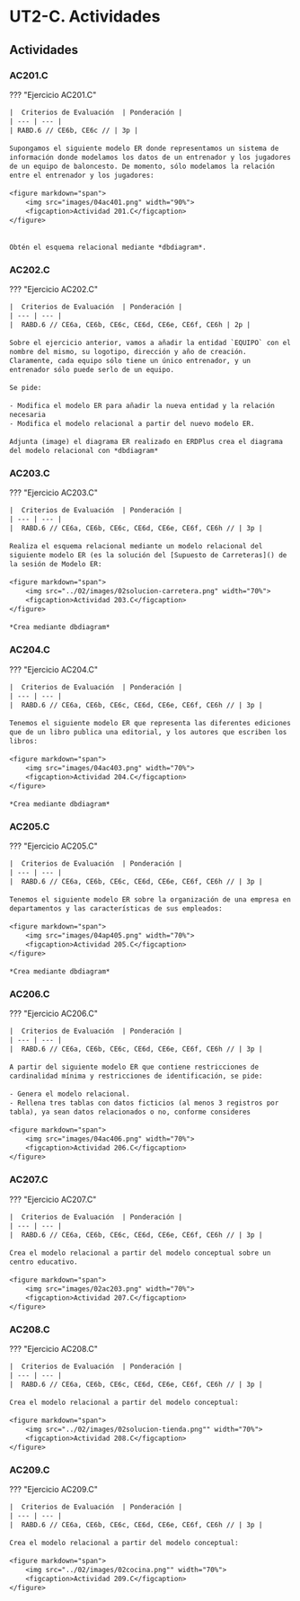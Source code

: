 # **UT2-C. Actividades**

## **Actividades**

### **AC201.C**

??? "Ejercicio AC201.C"

    |  Criterios de Evaluación  | Ponderación |
    | --- | --- |
    | RABD.6 // CE6b, CE6c // | 3p |

    Supongamos el siguiente modelo ER donde representamos un sistema de información donde modelamos los datos de un entrenador y los jugadores de un equipo de baloncesto. De momento, sólo modelamos la relación entre el entrenador y los jugadores:

    <figure markdown="span">
        <img src="images/04ac401.png" width="90%">
        <figcaption>Actividad 201.C</figcaption>
    </figure>


    Obtén el esquema relacional mediante *dbdiagram*.

### **AC202.C**

??? "Ejercicio AC202.C"

    |  Criterios de Evaluación  | Ponderación |
    | --- | --- |
    |  RABD.6 // CE6a, CE6b, CE6c, CE6d, CE6e, CE6f, CE6h | 2p |

    Sobre el ejercicio anterior, vamos a añadir la entidad `EQUIPO` con el nombre del mismo, su logotipo, dirección y año de creación. Claramente, cada equipo sólo tiene un único entrenador, y un entrenador sólo puede serlo de un equipo.

    Se pide:

    - Modifica el modelo ER para añadir la nueva entidad y la relación necesaria
    - Modifica el modelo relacional a partir del nuevo modelo ER.

    Adjunta (image) el diagrama ER realizado en ERDPlus crea el diagrama del modelo relacional con *dbdiagram*


### **AC203.C**

??? "Ejercicio AC203.C"

    |  Criterios de Evaluación  | Ponderación |
    | --- | --- |
    |  RABD.6 // CE6a, CE6b, CE6c, CE6d, CE6e, CE6f, CE6h // | 3p |

    Realiza el esquema relacional mediante un modelo relacional del siguiente modelo ER (es la solución del [Supuesto de Carreteras]() de la sesión de Modelo ER:

    <figure markdown="span">
        <img src="../02/images/02solucion-carretera.png" width="70%">
        <figcaption>Actividad 203.C</figcaption>
    </figure>

    *Crea mediante dbdiagram*


### **AC204.C**

??? "Ejercicio AC204.C"

    |  Criterios de Evaluación  | Ponderación |
    | --- | --- |
    |  RABD.6 // CE6a, CE6b, CE6c, CE6d, CE6e, CE6f, CE6h // | 3p |

    Tenemos el siguiente modelo ER que representa las diferentes ediciones que de un libro publica una editorial, y los autores que escriben los libros:

    <figure markdown="span">
        <img src="images/04ac403.png" width="70%">
        <figcaption>Actividad 204.C</figcaption>
    </figure>

    *Crea mediante dbdiagram*


### **AC205.C**

??? "Ejercicio AC205.C"

    |  Criterios de Evaluación  | Ponderación |
    | --- | --- |
    |  RABD.6 // CE6a, CE6b, CE6c, CE6d, CE6e, CE6f, CE6h // | 3p |

    Tenemos el siguiente modelo ER sobre la organización de una empresa en departamentos y las características de sus empleados:

    <figure markdown="span">
        <img src="images/04ap405.png" width="70%">
        <figcaption>Actividad 205.C</figcaption>
    </figure>

    *Crea mediante dbdiagram*


### **AC206.C**

??? "Ejercicio AC206.C"

    |  Criterios de Evaluación  | Ponderación |
    | --- | --- |
    |  RABD.6 // CE6a, CE6b, CE6c, CE6d, CE6e, CE6f, CE6h // | 3p |

    A partir del siguiente modelo ER que contiene restricciones de cardinalidad mínima y restricciones de identificación, se pide:

    - Genera el modelo relacional.
    - Rellena tres tablas con datos ficticios (al menos 3 registros por tabla), ya sean datos relacionados o no, conforme consideres

    <figure markdown="span">
        <img src="images/04ac406.png" width="70%">
        <figcaption>Actividad 206.C</figcaption>
    </figure>


### **AC207.C**

??? "Ejercicio AC207.C"

    |  Criterios de Evaluación  | Ponderación |
    | --- | --- |
    |  RABD.6 // CE6a, CE6b, CE6c, CE6d, CE6e, CE6f, CE6h // | 3p |

    Crea el modelo relacional a partir del modelo conceptual sobre un centro educativo.

    <figure markdown="span">
        <img src="images/02ac203.png" width="70%">
        <figcaption>Actividad 207.C</figcaption>
    </figure>


### **AC208.C**

??? "Ejercicio AC208.C"

    |  Criterios de Evaluación  | Ponderación |
    | --- | --- |
    |  RABD.6 // CE6a, CE6b, CE6c, CE6d, CE6e, CE6f, CE6h // | 3p |

    Crea el modelo relacional a partir del modelo conceptual:

    <figure markdown="span">
        <img src="../02/images/02solucion-tienda.png"" width="70%">
        <figcaption>Actividad 208.C</figcaption>
    </figure>


### **AC209.C**

??? "Ejercicio AC209.C"

    |  Criterios de Evaluación  | Ponderación |
    | --- | --- |
    |  RABD.6 // CE6a, CE6b, CE6c, CE6d, CE6e, CE6f, CE6h // | 3p |

    Crea el modelo relacional a partir del modelo conceptual:

    <figure markdown="span">
        <img src="../02/images/02cocina.png"" width="70%">
        <figcaption>Actividad 209.C</figcaption>
    </figure>